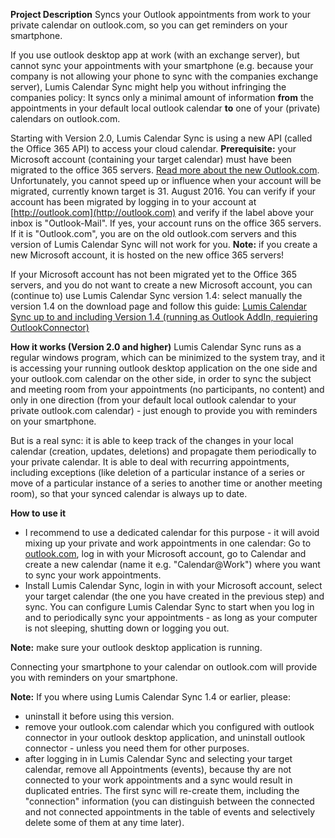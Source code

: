 **Project Description**
Syncs your Outlook appointments from work to your private calendar on outlook.com, so you can get reminders on your smartphone.

If you use outlook desktop app at work (with an exchange server), but cannot sync your appointments with your smartphone (e.g. because your company is not allowing your phone to sync with the companies exchange server), Lumis Calendar Sync might help you without infringing the companies policy:
It syncs only a minimal amount of information **from** the appointments in your default local outlook calendar **to** one of your (private) calendars on outlook.com.

Starting with Version 2.0, Lumis Calendar Sync is using a new API (called the Office 365 API) to access your cloud calendar.
**Prerequisite:** your Microsoft account (containing your target calendar) must have been migrated to the office 365 servers. [Read more about the new Outlook.com](https://blogs.office.com/2016/02/17/outlook-com-out-of-preview-and-better-than-ever/).
Unfortunately, you cannot speed up or influence when your account will be migrated, currently known target is 31. August 2016.
You can verify if your account has been migrated by logging in to your account at [http://outlook.com](http://outlook.com) and verify if the label above your inbox is "Outlook-Mail". If yes, your account runs on the office 365 servers. If it is "Outlook.com", you are on the old outlook.com servers and this version of Lumis Calendar Sync will not work for you. 
**Note:** if you create a new Microsoft account, it is hosted on the new office 365 servers!

If your Microsoft account has not been migrated yet to the Office 365 servers, and you do not want to create a new Microsoft account, you can (continue to) use Lumis Calendar Sync version 1.4: select manually the version 1.4 on the download page and follow this guide: [Lumis Calendar Sync up to and including Version 1.4 (running as Outlook AddIn, requiering OutlookConnector)](Lumis-Calendar-Sync-up-to-and-including-Version-1.4-(running-as-Outlook-AddIn,-requiering-OutlookConnector))

**How it works (Version 2.0 and higher)**
Lumis Calendar Sync runs as a regular windows program, which can be minimized to the system tray, and it is accessing your running outlook desktop application on the one side and your outlook.com calendar on the other side, in order to sync the subject and meeting room from your appointments (no participants, no content) and only in one direction (from your default local outlook calendar to your private outlook.com calendar) - just enough to provide you with reminders on your smartphone.

But is a real sync: it is able to keep track of the changes in your local calendar (creation, updates, deletions) and propagate them periodically to your private calendar. It is able to deal with recurring appointments, including exceptions (like deletion of a particular instance of a series or move of a particular instance of a series to another time or another meeting room), so that your synced calendar is always up to date.

**How to use it**
* I recommend to use a dedicated calendar for this purpose - it will avoid mixing up your private and work appointments in one calendar: Go to [outlook.com](http://outlook.com), log in with your Microsoft account, go to Calendar and create a new calendar (name it e.g. "Calendar@Work") where you want to sync your work appointments. 
* Install Lumis Calendar Sync, login in with your Microsoft account, select your target calendar (the one you have created in the previous step) and sync. You can configure Lumis Calendar Sync to start when you log in and to periodically sync your appointments - as long as your computer is not sleeping, shutting down or logging you out.

**Note:** make sure your outlook desktop application is running.

Connecting your smartphone to your calendar on outlook.com will provide you with reminders on your smartphone.

**Note:** If you where using Lumis Calendar Sync 1.4 or earlier, please:
* uninstall it before using this version. 
* remove your outlook.com calendar which you configured with outlook connector in your outlook desktop application, and uninstall outlook connector - unless you need them for other purposes.
* after logging in in Lumis Calendar Sync and selecting your target calendar, remove all Appointments (events), because thy are not connected to your work appointments and a sync would result in duplicated entries. The first sync will re-create them, including the "connection" information (you can distinguish between the connected and not connected appointments in the table of events and selectively delete some of them at any time later).